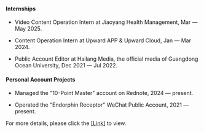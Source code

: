 #### Internships

- Video Content Operation Intern at Jiaoyang Health Management, Mar — May 2025.

- Content Operation Intern at Upward APP & Upward Cloud, Jan — Mar 2024.

- Public Account Editor at Hailang Media, the official media of Guangdong Ocean University, Dec 2021 — Jul 2022.

#### Personal Account Projects

- Managed the "10-Point Master" account on Rednote, 2024 — present.

- Operated the "Endorphin Receptor" WeChat Public Account, 2021 — present.

For more details, please click the [[Link]](https://sites.google.com/view/jingsenzhong) to view.